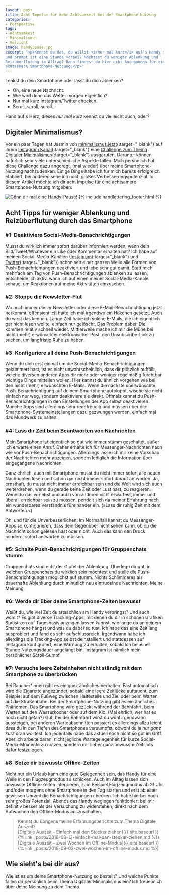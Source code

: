 ```yaml
---
layout: post
title: Acht Impulse für mehr Achtsamkeit bei der Smartphone-Nutzung
categories:
- Perspektive
tags:
- Achtsamkeit
- Minimalismus
- Verzicht
image: handypause.jpg
excerpt: "<p>Kennst du das, du willst <i>nur mal kurz</i> auf's Handy schauen
und prompt ist eine Stunde vorbei? Möchtest du weniger Ablenkung und
Reizüberflutung im Alltag? Dann findest du hier acht Anregungen für eine
achtsamere Smartphone-Nutzung.</p>"
---
```


Lenkst du dein Smartphone oder lässt du dich ablenken?

* Oh, eine neue Nachricht.
* Wie wird denn das Wetter morgen eigentlich?
* Nur mal kurz Instagram/Twitter checken.
* Scroll, scroll, scroll...

Hand auf's Herz, dieses *nur mal kurz* kennst du vielleicht auch, oder?

## Digitaler Minimalismus?

Vor ein paar Tagen hat Jasmin von [minimalismus.jetzt](http://minimalismus.jetzt/){:target="\_blank"}
auf ihrem [Instagram Kanal](https://www.instagram.com/minimalismusjetzt/){:target="\_blank"}
eine [Challenge zum Thema Digitaler Minimalismus](https://www.instagram.com/p/CEoHlrliwWc/){:target="\_blank"} ausgerufen. Darunter können natürlich sehr viele
unterschiedliche Aspekte fallen. Mich persönlich hat diese Challenge dazu
angeregt, (mal wieder) über meine Smartphone-Nutzung nachzudenken. Einige Dinge
habe ich für mich bereits erfolgreich etabliert, bei anderen sehe ich noch
großes Verbesserungspotenzial. In diesem Artikel möchte ich dir acht Impulse für
eine achtsamere Smartphone-Nutzung mitgeben.

[![Gönn dir mal eine Handy-Pause!]({{site.baseurl}}/assets/img/posts/handypause.jpg)]({{site.baseurl}}/assets/img/posts/handypause.jpg)
{% include handlettering_footer.html %}

## Acht Tipps für weniger Ablenkung und Reizüberflutung durch das Smartphone

### #1: Deaktiviere Social-Media-Benachrichtigungen

Musst du wirklich immer sofort darüber informiert werden, wenn dein
Bild/Tweet/Whatever ein Like oder Kommentar erhalten hat? Ich habe auf meinen
Social-Media-Kanälen ([Instagram](https://www.instagram.com/fraulyoner/){:target="\_blank"} und [Twitter](https://twitter.com/FrauLyoner){:target="\_blank"}) schon seit einer
ganzen Weile alle Formen von Push-Benachrichtungen deaktiviert und lebe sehr gut
damit. Statt mich mehrfach am Tag von Push-Benachrichtigungen ablenken zu
lassen, entscheide ich aktiv, wann ich auf einen meiner Social-Media-Kanäle
schaue, um Reaktionen auf meine Aktivitäten einzusehen.

### #2: Stoppe die Newsletter-Flut

Wo auch immer dieser Newsletter oder diese E-Mail-Benachrichtigung jetzt
herkommt, offensichtlich hatte ich mal irgendwo ein Häkchen gesetzt. Auch du
wirst das kennen. Lange Zeit habe ich solche E-Mails, die ich eigentlich gar
nicht lesen wollte, einfach nur gelöscht. Das Problem dabei: Die kommen relativ
schnell wieder. Mittlerweile mache ich mir die Mühe bei nicht (mehr) erwünschter
elektronischer Post, den Unsubscribe-Link zu suchen, um langfristig Ruhe zu
haben.

### #3: Konfiguriere all deine Push-Benachrichtigungen

Wenn du dich erst einmal um die Social-Media-Benachrichtigungen gekümmert
hast, ist es nicht unwahrscheinlich, dass dir plötzlich auffällt, welche
diversen anderen Apps dir mehr oder weniger regelmäßig furchtbar wichtige Dinge
mitteilen wollen. Hier kannst du ähnlich vorgehen wie bei den nicht (mehr)
erwünschten E-Mails. Wenn die nächste unerwünschte Push-Benachrichtigung auf
deinem Smartphone aufploppt, wische sie nicht einfach nur weg, sondern
deaktiviere sie direkt. Oftmals kannst du Push-Benachrichtigungen in den
Einstellungen der App selbst deaktivieren. Manche Apps sind allerdings sehr
redefreudig und müssen über die Smartphone-Systemeinstellungen dazu gezwungen
werden, einfach mal das Mundwerk zu halten.

### #4: Lass dir Zeit beim Beantworten von Nachrichten

Mein Smartphone ist eigentlich so gut wie immer stumm geschaltet, außer ich
erwarte einen Anruf. Daher erhalte ich für Messenger-Nachrichten nach wie vor
Push-Benachrichtigungen. Allerdings lasse ich mir keine Vorschau der Nachrichten
mehr anzeigen, sondern lediglich die Information über eingegangene Nachrichten.

Ganz ehrlich, auch mit Smartphone musst du nicht immer sofort alle neuen
Nachrichten lesen und schon gar nicht immer sofort darauf antworten. Ja,
ernsthaft, du musst nicht immer erreichbar sein und die Welt wird sich auch
weiterdrehen, wenn du gerade keine Zeit oder Lust hast, zu reagieren. Wenn du
das vorlebst und auch von anderen nicht erwartest, immer und überall erreichbar
sein zu müssen, pendelt sich da meiner Erfahrung nach ein wunderbares
Verständnis füreinander ein. (»Lass dir ruhig Zeit mit dem Antworten.«)

Oh, und für die Unverbesserlichen: Im Normalfall kannst du Messenger-Apps so
konfigurieren, dass dein Gegenüber nicht sehen kann, ob du die Nachricht schon
gelesen hast oder nicht. Auch das kann den Druck mindern, sofort antworten zu
müssen.

### #5: Schalte Push-Benachrichtigungen für Gruppenchats stumm

Gruppenchats sind echt der Gipfel der Ablenkung. Überlege dir gut, in welchen
Gruppenchats du wirklich sein möchtest und stelle die Push-Benachrichtigungen
möglichst auf stumm. Nichts Schlimmeres als dauerhafte Ablenkung durch minütlich
neu eintrudelnde Nachrichten. Meine Meinung.

### #6: Werde dir über deine Smartphone-Zeiten bewusst

Weißt du, wie viel Zeit du tatsächlich am Handy verbringst? Und auch womit? Es
gibt diverse Tracking-Apps, mit denen du dir in schönen Grafiken Statistiken auf
Tagesbasis anzeigen lassen kannst, wie lange du an deinem Smartphone hängst und
was du dabei so tust. Ich habe das eine Zeit lang ausprobiert und fand es sehr
aufschlussreich. Irgendwann habe ich allerdings die Tracking-App selbst
deinstalliert und stattdessen auf Instagram konfiguriert, eine Warnung zu
erhalten, sobald ich bei einer Stunde Nutzungsdauer angelangt bin. Instagram ist
nämlich mein persönlicher Scroll-Sumpf.

### #7: Versuche leere Zeiteinheiten nicht ständig mit dem Smartphone zu überbrücken

Bei Raucher\*innen gibt es ein ganz ähnliches Verhalten. Fast automatisch wird
die Zigarette angezündet, sobald eine leere Zeitlücke auftaucht, zum Beispiel
auf dem Fußweg zwischen Haltestelle und Ziel oder beim Warten auf die
Straßenbahn. Bei der Smartphone-Nutzung gibt es ein ähnliches Phänomen. Das
Smartphone wird gezückt während der Bahnfahrt, beim Warten auf den Wasserkocher
oder auf dem Klo. (Mal ehrlich, wer hat es noch nicht getan?) Gut, bei der
Bahnfahrt wirst du wohl irgendwann aussteigen, bei anderen Warteabschnitten
passiert es allerdings allzu leicht, dass du in den Tiefen des Smartphones
versumpfst, obwohl du ja *nur ganz kurz* dran wolltest. Ich jedenfalls habe das
aktuell noch nicht so gut im Griff. Aber ich arbeite daran, nicht jegliche
Wartegelegenheit für kurze Social-Media-Momente zu nutzen, sondern mir lieber
ganz bewusste Zeitslots dafür festzulegen.

### #8: Setze dir bewusste Offline-Zeiten

Nicht nur ein Urlaub kann eine gute Gelegenheit sein, das Handy für eine Weile
in den Flugzeugmodus zu schicken. Auch im Alltag lassen sich bewusste
Offline-Zeiten integrieren, zum Beispiel Flugzeugmodus ab 21 Uhr und/oder
morgens ohne Smartphone in den Tag starten und erst ab einer gewissen Uhrzeit
die Benachrichtigungen checken. Ich habe hierbei noch sehr großes Potenzial.
Abends das Handy weglegen funktioniert bei mir definitiv besser als der
Versuchung zu widerstehen, direkt nach dem Aufwachen den Offline-Modus
auszuschalten.

> Kennst du übrigens meine Erfahrungsberichte zum Thema Digitale Auszeit?<br/>
> [Digitale Auszeit – Einfach mal den Stecker ziehen]({{ site.baseurl }}{% link _posts/2018-08-12-einfach-mal-den-stecker-ziehen.md %})<br/>
> [Digitale Auszeit – Zwei Wochen im Offline-Modus]({{ site.baseurl }}{% link _posts/2019-09-02-zwei-wochen-im-offline-modus.md %})

## Wie sieht's bei dir aus?

Wie ist es um deine Smartphone-Nutzung so bestellt? Und welche Punkte fallen dir
persönlich beim Thema Digitaler Minimalismus ein? Ich freue mich über deine
Meinung zu dem Thema.
